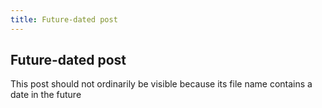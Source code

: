```yaml
---
title: Future-dated post
---
```


## Future-dated post

This post should not ordinarily be visible because its file name contains a date in the future